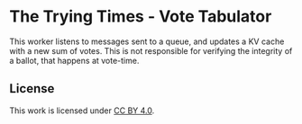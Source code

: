 # The Trying Times - Vote Tabulator

This worker listens to messages sent to a queue, and updates a KV cache with a new sum of votes. This is not responsible for verifying the integrity of a ballot, that happens at vote-time.

## License

This work is licensed under [CC BY 4.0](https://creativecommons.org/licenses/by/4.0/deed.en).
